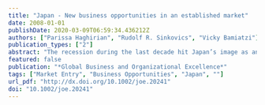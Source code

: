 ```yaml
---
title: "Japan - New business opportunities in an established market"
date: 2008-01-01
publishDate: 2020-03-09T06:59:34.436212Z
authors: ["Parissa Haghirian", "Rudolf R. Sinkovics", "Vicky Bamiatzi"]
publication_types: ["2"]
abstract: "The recession during the last decade hit Japan’s image as an economic powerhouse hard. It added a layer of skepticism to the already existing difficulties in coping with tariff and non-tariff entry barriers as well as cultural and business differences. However, even against the background of strong economic transformations in countries such as India and especially China and a strong enthusiasm in dealing with these upcoming economies, it should not be forgotten that Japan is still the world’s second largest economy in terms of GDP. Japan offers an array of business opportunities for foreign investors. As employment and other traditions are under pressure from a young generation more in tune with western culture and ideas, the Japanese triad-market allows for a promising future. This article aims to initiate managers, who wish to extend their market reach, to the tremendous opportunities of the Japanese market. We unveil cultural particulars and challenges for foreign businesses that allow for a refreshed look into the economic miracle of the second half of the twentieth century."
featured: false
publication: "*Global Business and Organizational Excellence*"
tags: ["Market Entry", "Business Opportunities", "Japan", ""]
url_pdf: "http://dx.doi.org/10.1002/joe.20241"
doi: "10.1002/joe.20241"
---
```


